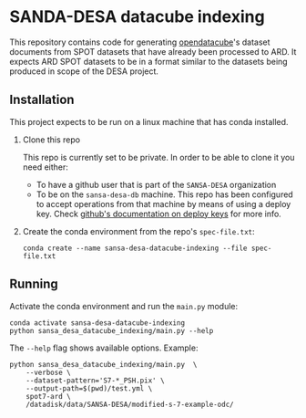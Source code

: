 # SANDA-DESA datacube indexing

This repository contains code for generating [opendatacube]'s dataset documents from SPOT datasets that have already 
been processed to ARD. It expects ARD SPOT datasets to be in a format similar to the datasets being produced in 
scope of the DESA project.

## Installation

This project expects to be run on a linux machine that has conda installed.

1. Clone this repo

   This repo is currently set to be private. In order to be able to clone it you need either:

   - To have a github user that is part of the `SANSA-DESA` organization
   - To be on the `sansa-desa-db` machine. This repo has been configured to accept operations from that machine
     by means of using a deploy key. Check [github's documentation on deploy keys](https://docs.github.com/en/developers/overview/managing-deploy-keys#deploy-keys) 
     for more info.

1. Create the conda environment from the repo's `spec-file.txt`:

   ```
   conda create --name sansa-desa-datacube-indexing --file spec-file.txt
   ```


## Running

Activate the conda environment and run the `main.py` module:

```
conda activate sansa-desa-datacube-indexing
python sansa_desa_datacube_indexing/main.py --help
```

The `--help` flag shows available options. Example:

```
python sansa_desa_datacube_indexing/main.py  \
    --verbose \
    --dataset-pattern='S7-*_PSH.pix' \
    --output-path=$(pwd)/test.yml \
    spot7-ard \
    /datadisk/data/SANSA-DESA/modified-s-7-example-odc/

```

[opendatacube]: https://datacube-core.readthedocs.io/en/latest/ops/dataset_documents.html
